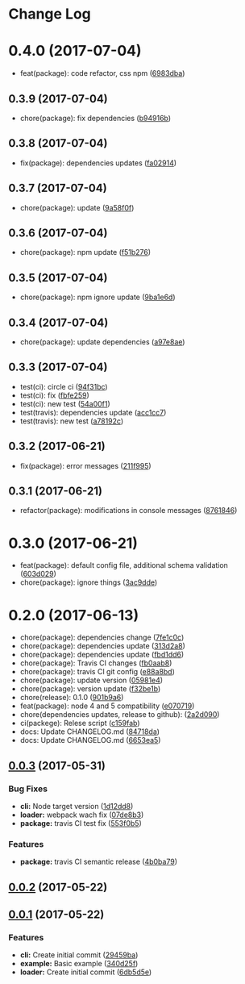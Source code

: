 # Change Log

<a name="0.4.0"></a>
# 0.4.0 (2017-07-04)

* feat(package): code refactor, css npm ([6983dba](https://github.com/design4pro/kss-loader/commit/6983dba))



<a name="0.3.9"></a>
## 0.3.9 (2017-07-04)

* chore(package): fix dependencies ([b94916b](https://github.com/design4pro/kss-loader/commit/b94916b))



<a name="0.3.8"></a>
## 0.3.8 (2017-07-04)

* fix(package): dependencies updates ([fa02914](https://github.com/design4pro/kss-loader/commit/fa02914))



<a name="0.3.7"></a>
## 0.3.7 (2017-07-04)

* chore(package): update ([9a58f0f](https://github.com/design4pro/kss-loader/commit/9a58f0f))



<a name="0.3.6"></a>
## 0.3.6 (2017-07-04)

* chore(package): npm update ([f51b276](https://github.com/design4pro/kss-loader/commit/f51b276))



<a name="0.3.5"></a>
## 0.3.5 (2017-07-04)

* chore(package): npm ignore update ([9ba1e6d](https://github.com/design4pro/kss-loader/commit/9ba1e6d))



<a name="0.3.4"></a>
## 0.3.4 (2017-07-04)

* chore(package): update dependencies ([a97e8ae](https://github.com/design4pro/kss-loader/commit/a97e8ae))



<a name="0.3.3"></a>
## 0.3.3 (2017-07-04)

* test(ci): circle ci ([94f31bc](https://github.com/design4pro/kss-loader/commit/94f31bc))
* test(ci): fix ([fbfe259](https://github.com/design4pro/kss-loader/commit/fbfe259))
* test(ci): new test ([54a00f1](https://github.com/design4pro/kss-loader/commit/54a00f1))
* test(travis): dependencies update ([acc1cc7](https://github.com/design4pro/kss-loader/commit/acc1cc7))
* test(travis): new test ([a78192c](https://github.com/design4pro/kss-loader/commit/a78192c))



<a name="0.3.2"></a>
## 0.3.2 (2017-06-21)

* fix(package): error messages ([211f995](https://github.com/design4pro/kss-loader/commit/211f995))



<a name="0.3.1"></a>
## 0.3.1 (2017-06-21)

* refactor(package): modifications in console messages ([8761846](https://github.com/design4pro/kss-loader/commit/8761846))



<a name="0.3.0"></a>
# 0.3.0 (2017-06-21)

* feat(package): default config file, additional schema validation ([603d029](https://github.com/design4pro/kss-loader/commit/603d029))
* chore(package): ignore things ([3ac9dde](https://github.com/design4pro/kss-loader/commit/3ac9dde))



<a name="0.2.0"></a>
# 0.2.0 (2017-06-13)

* chore(package): dependencies change ([7fe1c0c](https://github.com/design4pro/kss-loader/commit/7fe1c0c))
* chore(package): dependencies update ([313d2a8](https://github.com/design4pro/kss-loader/commit/313d2a8))
* chore(package): dependencies update ([fbd1dd6](https://github.com/design4pro/kss-loader/commit/fbd1dd6))
* chore(package): Travis CI changes ([fb0aab8](https://github.com/design4pro/kss-loader/commit/fb0aab8))
* chore(package): travis CI git config ([e88a8bd](https://github.com/design4pro/kss-loader/commit/e88a8bd))
* chore(package): update version ([05981e4](https://github.com/design4pro/kss-loader/commit/05981e4))
* chore(package): version update ([f32be1b](https://github.com/design4pro/kss-loader/commit/f32be1b))
* chore(release): 0.1.0 ([901b9a6](https://github.com/design4pro/kss-loader/commit/901b9a6))
* feat(package): node 4 and 5 compatibility ([e070719](https://github.com/design4pro/kss-loader/commit/e070719))
* chore(dependencies updates, release to github): ([2a2d090](https://github.com/design4pro/kss-loader/commit/2a2d090))
* ci(packege): Relese script ([c159fab](https://github.com/design4pro/kss-loader/commit/c159fab))
* docs: Update CHANGELOG.md ([84718da](https://github.com/design4pro/kss-loader/commit/84718da))
* docs: Update CHANGELOG.md ([6653ea5](https://github.com/design4pro/kss-loader/commit/6653ea5))



<a name="0.0.3"></a>
## [0.0.3](https://github.com/design4pro/kss-loader/compare/v0.0.2...v0.0.3) (2017-05-31)


### Bug Fixes

* **cli:** Node target version ([1d12dd8](https://github.com/design4pro/kss-loader/commit/1d12dd8))
* **loader:** webpack wach fix ([07de8b3](https://github.com/design4pro/kss-loader/commit/07de8b3))
* **package:** travis CI test fix ([553f0b5](https://github.com/design4pro/kss-loader/commit/553f0b5))


### Features

* **package:** travis CI semantic release ([4b0ba79](https://github.com/design4pro/kss-loader/commit/4b0ba79))



<a name="0.0.2"></a>
## [0.0.2](https://github.com/design4pro/kss-loader/compare/v0.0.1...v0.0.2) (2017-05-22)



<a name="0.0.1"></a>
## [0.0.1](https://github.com/design4pro/kss-loader/compare/29459ba...v0.0.1) (2017-05-22)


### Features

* **cli:** Create initial commit ([29459ba](https://github.com/design4pro/kss-loader/commit/29459ba))
* **example:** Basic example ([340d25f](https://github.com/design4pro/kss-loader/commit/340d25f))
* **loader:** Create initial commit ([6db5d5e](https://github.com/design4pro/kss-loader/commit/6db5d5e))
